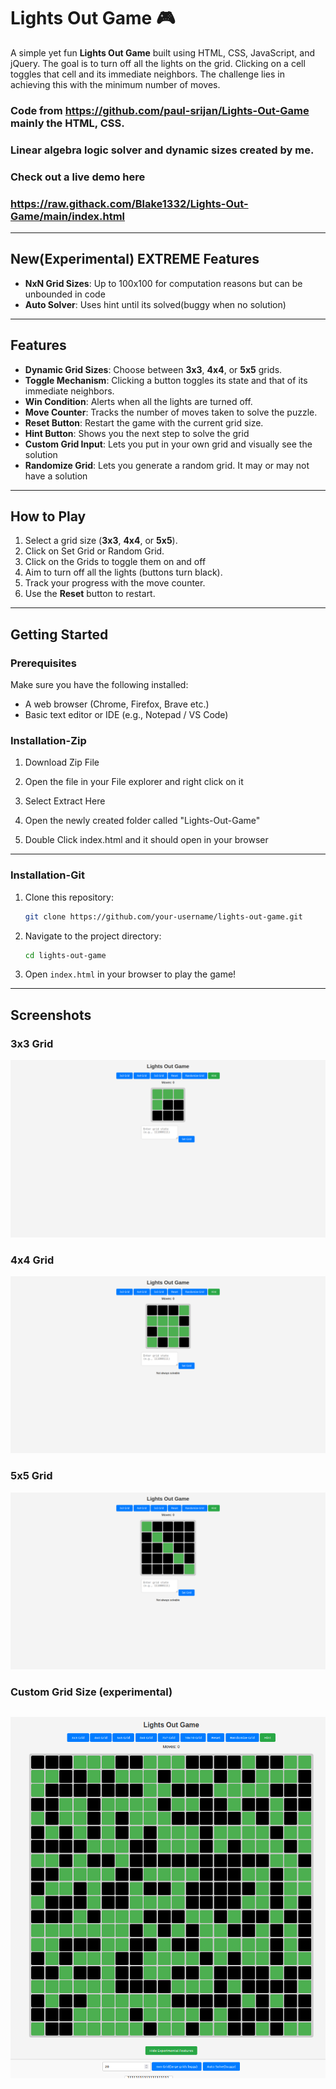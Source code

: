 # Lights Out Game 🎮

A simple yet fun **Lights Out Game** built using HTML, CSS, JavaScript, and jQuery. The goal is to turn off all the lights on the grid. Clicking on a cell toggles that cell and its immediate neighbors. The challenge lies in achieving this with the minimum number of moves.

### Code from **https://github.com/paul-srijan/Lights-Out-Game** mainly the HTML, CSS. <br>
### Linear algebra logic solver and dynamic sizes created by me. <br>
### Check out a live demo here <br>
### https://raw.githack.com/Blake1332/Lights-Out-Game/main/index.html
---
## New(Experimental) EXTREME Features
- **NxN Grid Sizes**: Up to 100x100 for computation reasons but can be unbounded in code
- **Auto Solver**: Uses hint until its solved(buggy when no solution)
---

## Features
- **Dynamic Grid Sizes**: Choose between **3x3**, **4x4**, or **5x5** grids.
- **Toggle Mechanism**: Clicking a button toggles its state and that of its immediate neighbors.
- **Win Condition**: Alerts when all the lights are turned off.
- **Move Counter**: Tracks the number of moves taken to solve the puzzle.
- **Reset Button**: Restart the game with the current grid size.
- **Hint Button**: Shows you the next step to solve the grid
- **Custom Grid Input**: Lets you put in your own grid and visually see the solution
- **Randomize Grid**: Lets you  generate a random grid. It may or may not have a solution

---

## How to Play
1. Select a grid size (**3x3**, **4x4**, or **5x5**).
2. Click on Set Grid or Random Grid.
3. Click on the Grids to toggle them on and off
4. Aim to turn off all the lights (buttons turn black).
5. Track your progress with the move counter.
6. Use the **Reset** button to restart.

---

## Getting Started

### Prerequisites
Make sure you have the following installed:
- A web browser (Chrome, Firefox, Brave etc.)
- Basic text editor or IDE (e.g., Notepad / VS Code)


### Installation-Zip
1. Download Zip File

2. Open the file in your File explorer and right click on it

3. Select Extract Here

4. Open the newly created folder called "Lights-Out-Game"

5. Double Click index.html and it should open in your browser

---

### Installation-Git
1. Clone this repository:
   ```bash
   git clone https://github.com/your-username/lights-out-game.git
   ```
2. Navigate to the project directory:
   ```bash
   cd lights-out-game
   ```
3. Open `index.html` in your browser to play the game!


---

## Screenshots

### 3x3 Grid
![3x3 Grid Example](img/3by3.png)

### 4x4 Grid
![4x4 Grid Example](img/4by4.png)

### 5x5 Grid
![5x5 Grid Example](img/5by5.png)

### Custom Grid Size (experimental)
![20x20 Grid Example](img/20by20.png)
---
